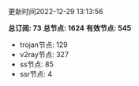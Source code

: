 更新时间2022-12-29 13:13:56

**总订阅: 73**
**总节点: 1624**
**有效节点: 545**
- trojan节点: 129
- v2ray节点: 327
- ss节点: 85
- ssr节点: 4

